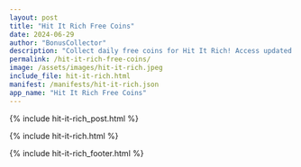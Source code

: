 ```yaml
---
layout: post
title: "Hit It Rich Free Coins"
date: 2024-06-29
author: "BonusCollector"
description: "Collect daily free coins for Hit It Rich! Access updated links for Hit It Rich free coins and boost your slots gameplay with easy, free coin rewards every day!"
permalink: /hit-it-rich-free-coins/
image: /assets/images/hit-it-rich.jpeg
include_file: hit-it-rich.html
manifest: /manifests/hit-it-rich.json
app_name: "Hit It Rich Free Coins"
---
```


{% include hit-it-rich_post.html %}

{% include hit-it-rich.html %}

{% include hit-it-rich_footer.html %}